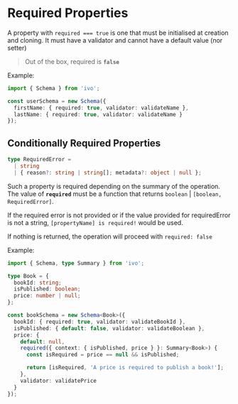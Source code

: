 # Required Properties

A property with `required === true` is one that must be initialised at creation and cloning. It must have a validator and cannot have a default value (nor setter)

> Out of the box, required is **`false`**

Example:

```ts
import { Schema } from 'ivo';

const userSchema = new Schema({
  firstName: { required: true, validator: validateName },
  lastName: { required: true, validator: validateName }
});
```

## Conditionally Required Properties

```ts
type RequiredError =
  | string
  | { reason?: string | string[]; metadata?: object | null };
```

Such a property is required depending on the summary of the operation. The value of **`required`** must be a function that returns `boolean` | `[boolean, RequiredError]`.

If the required error is not provided or if the value provided for requiredError is not a string, `[propertyName] is required!` would be used.

If nothing is returned, the operation will proceed with `required: false`

Example:

```ts
import { Schema, type Summary } from 'ivo';

type Book = {
  bookId: string;
  isPublished: boolean;
  price: number | null;
};

const bookSchema = new Schema<Book>({
  bookId: { required: true, validator: validateBookId },
  isPublished: { default: false, validator: validateBoolean },
  price: {
    default: null,
    required({ context: { isPublished, price } }: Summary<Book>) {
      const isRequired = price == null && isPublished;

      return [isRequired, 'A price is required to publish a book!'];
    },
    validator: validatePrice
  }
});
```
